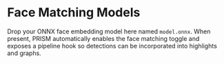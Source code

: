 # Face Matching Models

Drop your ONNX face embedding model here named `model.onnx`. When present, PRISM automatically enables the face matching toggle and exposes a pipeline hook so detections can be incorporated into highlights and graphs.

